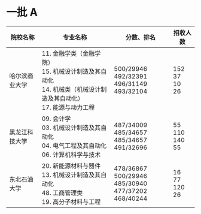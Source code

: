 # 一批 A
| 院校名称       | 专业名称                                                                                                                          | 分数、排名                                                   | 招收人数                          |
|----------------|-----------------------------------------------------------------------------------------------------------------------------------|--------------------------------------------------------------|-----------------------------------|
| 哈尔滨商业大学 | 11. 金融学类（金融学院）<br /> 15. 机械设计制造及其自动化 <br /> 14. 机械类（机械设计制造及其自动化） <br /> 17. 能源与动力工程| 500/29946 <br />  492/32391 <br /> 496/31149 <br /> 493/32104| 152 <br /> 37 <br /> 10 <br /> 26|
| 黑龙江科技大学 | 09. 会计学 <br /> 03. 机械设计制造及其自动化 <br /> 04. 电气工程及其自动化 <br /> 06. 计算机科学与技术| 487/34009 <br /> 485/34657<br /> 485/34657 <br /> 491/32696                  | 55 <br /> 110 <br /> 140 <br /> 55          |
| 东北石油大学   | 20. 新能源材料与器件 <br /> 13. 机械设计制造及其自动化 <br /> 48. 工商管理类 <br />19. 高分子材料与工程| 478/36867 <br /> 500/29946 485/30940 <br /> 477/37202<br /> 468/40244                                  | 16 <br /> 77 <br /> 120 <br /> 26|

